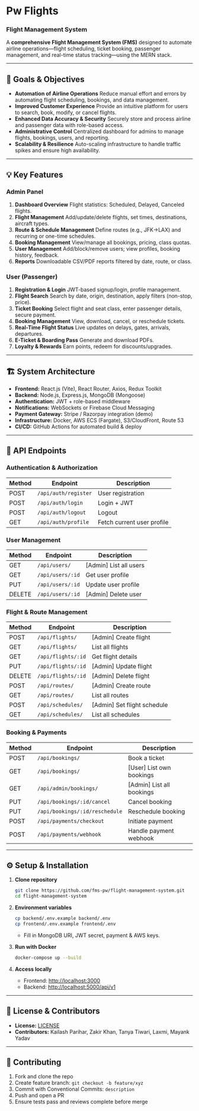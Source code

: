 # Pw Flights

### Flight Management System

A **comprehensive Flight Management System (FMS)** designed to automate airline operations—flight scheduling, ticket booking, passenger management, and real-time status tracking—using the MERN stack.

---

## 🎯 Goals & Objectives

- **Automation of Airline Operations**
  Reduce manual effort and errors by automating flight scheduling, bookings, and data management.
- **Improved Customer Experience**
  Provide an intuitive platform for users to search, book, modify, or cancel flights.
- **Enhanced Data Accuracy & Security**
  Securely store and process airline and passenger data with role-based access.
- **Administrative Control**
  Centralized dashboard for admins to manage flights, bookings, users, and reporting.
- **Scalability & Resilience**
  Auto-scaling infrastructure to handle traffic spikes and ensure high availability.

---

## 💡 Key Features

### Admin Panel

1. **Dashboard Overview**
   Flight statistics: Scheduled, Delayed, Canceled flights.
2. **Flight Management**
   Add/update/delete flights, set times, destinations, aircraft types.
3. **Route & Schedule Management**
   Define routes (e.g., JFK→LAX) and recurring or one-time schedules.
4. **Booking Management**
   View/manage all bookings, pricing, class quotas.
5. **User Management**
   Add/block/remove users; view profiles, booking history, feedback.
6. **Reports**
   Downloadable CSV/PDF reports filtered by date, route, or class.

### User (Passenger)

1. **Registration & Login**
   JWT-based signup/login, profile management.
2. **Flight Search**
   Search by date, origin, destination, apply filters (non-stop, price).
3. **Ticket Booking**
   Select flight and seat class, enter passenger details, secure payment.
4. **Booking Management**
   View, download, cancel, or reschedule tickets.
5. **Real-Time Flight Status**
   Live updates on delays, gates, arrivals, departures.
6. **E-Ticket & Boarding Pass**
   Generate and download PDFs.
7. **Loyalty & Rewards**
   Earn points, redeem for discounts/upgrades.

---

## 🏗 System Architecture

- **Frontend:** React.js (Vite), React Router, Axios, Redux Toolkit
- **Backend:** Node.js, Express.js, MongoDB (Mongoose)
- **Authentication:** JWT + role-based middleware
- **Notifications:** WebSockets or Firebase Cloud Messaging
- **Payment Gateway:** Stripe / Razorpay integration (demo)
- **Infrastructure:** Docker, AWS ECS (Fargate), S3/CloudFront, Route 53
- **CI/CD:** GitHub Actions for automated build & deploy

---

## 🚀 API Endpoints

### Authentication & Authorization

| Method | Endpoint             | Description                |
| ------ | -------------------- | -------------------------- |
| POST   | `/api/auth/register` | User registration          |
| POST   | `/api/auth/login`    | Login + JWT                |
| POST   | `/api/auth/logout`   | Logout                     |
| GET    | `/api/auth/profile`  | Fetch current user profile |

### User Management

| Method | Endpoint         | Description             |
| ------ | ---------------- | ----------------------- |
| GET    | `/api/users/`    | \[Admin] List all users |
| GET    | `/api/users/:id` | Get user profile        |
| PUT    | `/api/users/:id` | Update user profile     |
| DELETE | `/api/users/:id` | \[Admin] Delete user    |

### Flight & Route Management

| Method | Endpoint           | Description                  |
| ------ | ------------------ | ---------------------------- |
| POST   | `/api/flights/`    | \[Admin] Create flight       |
| GET    | `/api/flights/`    | List all flights             |
| GET    | `/api/flights/:id` | Get flight details           |
| PUT    | `/api/flights/:id` | \[Admin] Update flight       |
| DELETE | `/api/flights/:id` | \[Admin] Delete flight       |
| POST   | `/api/routes/`     | \[Admin] Create route        |
| GET    | `/api/routes/`     | List all routes              |
| POST   | `/api/schedules/`  | \[Admin] Set flight schedule |
| GET    | `/api/schedules/`  | List all schedules           |

### Booking & Payments

| Method | Endpoint                       | Description                |
| ------ | ------------------------------ | -------------------------- |
| POST   | `/api/bookings/`               | Book a ticket              |
| GET    | `/api/bookings/`               | \[User] List own bookings  |
| GET    | `/api/admin/bookings/`         | \[Admin] List all bookings |
| PUT    | `/api/bookings/:id/cancel`     | Cancel booking             |
| PUT    | `/api/bookings/:id/reschedule` | Reschedule booking         |
| POST   | `/api/payments/checkout`       | Initiate payment           |
| POST   | `/api/payments/webhook`        | Handle payment webhook     |

---

## ⚙️ Setup & Installation

1. **Clone repository**

   ```bash
   git clone https://github.com/fms-pw/flight-management-system.git
   cd flight-management-system
   ```

2. **Environment variables**

   ```bash
   cp backend/.env.example backend/.env
   cp frontend/.env.example frontend/.env
   ```

   - Fill in MongoDB URI, JWT secret, payment & AWS keys.

3. **Run with Docker**

   ```bash
   docker-compose up --build
   ```

4. **Access locally**

   - Frontend: [http://localhost:3000](http://localhost:3000)
   - Backend: [http://localhost:5000/api/v1](http://localhost:5000/api/v1)

---

## 📄 License & Contributors

- **License:** [LICENSE](LICENSE)
- **Contributors:** Kailash Parihar, Zakir Khan, Tanya Tiwari, Laxmi, Mayank Yadav

---

## 🤝 Contributing

1. Fork and clone the repo
2. Create feature branch: `git checkout -b feature/xyz`
3. Commit with Conventional Commits: `description`
4. Push and open a PR
5. Ensure tests pass and reviews complete before merge
